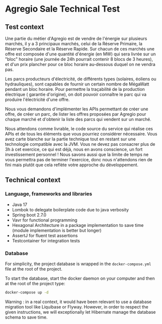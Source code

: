# Agregio Sale Technical Test

## Test context

Une partie du métier d'Agregio est de vendre de l'énergie sur plusieurs marchés, il y a 3 principaux marchés, celui de
la Réserve Primaire, la Réserve Secondaire et la Réserve Rapide. Sur chacun de ces marchés une offre est composée d'une
quantité d'énergie (en MW) qui sera livrée sur un "bloc" horaire (une journée de 24h pourrait contenir 8 blocs de 3
heures), et d'un prix plancher pour ce bloc horaire au-dessous duquel on ne vendra pas.

Les parcs producteurs d'électricité, de différents types (solaires, éoliens ou hydrauliques), sont capables de fournir
un certain nombre de MégaWatt pendant un bloc horaire. Pour permettre la traçabilité de la production électrique (
garantie d'origine), on doit pouvoir connaître le parc qui va produire l'électricité d'une offre.

Nous vous demandons d'implémenter les APIs permettant de créer une offre, de créer un parc, de lister les offres
proposées par Agregio pour chaque marché et d'obtenir la liste des parcs qui vendent sur un marché.

Nous attendons comme livrable, le code source du service qui réalise ces APIs et de tous les éléments que vous pourriez
considérer nécessaire. Vous avez carte blanche sur la partie technique tout en restant sur une technologie compatible
avec la JVM. Vous ne devez pas consacrer plus de 3h à cet exercice, ce qui est déjà, nous en avons conscience, un fort
investissement personnel !
Nous savons aussi que la limite de temps ne vous permettra pas de terminer l'exercice, donc nous n'attendons rien de
fini mais plutôt que cela reflète votre approche du développement.

## Technical context

### Language, frameworks and libraries

- Java 17
- Lombok to delegate boilerplate code due to java verbosity
- Spring boot 2.7.0
- Vavr for functional programming
- Hexagonal Architecture in a package implementation to save time (module implementation is better but longer)
- AssertJ for fluent test assertions
- Testcontainer for integration tests

### Database

For simplicity, the project database is wrapped in the `docker-compose.yml` file at the root of the project.

To start the database, start the docker daemon on your computer and then at the root of the project type:

```bash
docker-compose up -d
```    

Warning : in a real context, it would have been relevant to use a database migration tool like Liquibase or Flyway. However, in
order to respect the given instructions, we will exceptionally let Hibernate manage the database schema to save time.